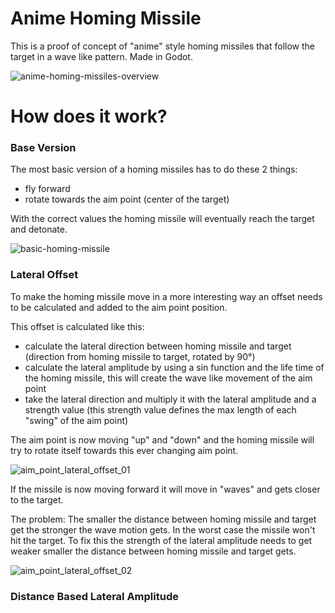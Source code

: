 # Anime Homing Missile
This is a proof of concept of "anime" style homing missiles that follow the target in a wave like pattern. Made in Godot.

![anime-homing-missiles-overview](https://github.com/MarcusMakesGames/anime-homing-missile/assets/133889324/d27539f0-e9a7-435f-951d-aafece9f97ea)

# How does it work?
### Base Version
The most basic version of a homing missiles has to do these 2 things:

- fly forward
- rotate towards the aim point (center of the target)

With the correct values the homing missile will eventually reach the target and detonate.
 
![basic-homing-missile](https://github.com/MarcusMakesGames/anime-homing-missile/assets/133889324/39d9c5ce-6624-4408-8501-572de1f1bb00)

### Lateral Offset
To make the homing missile move in a more interesting way an offset needs to be calculated and added to the aim point position.

This offset is calculated like this:

- calculate the lateral direction between homing missile and target (direction from homing missile to target, rotated by 90°)
- calculate the lateral amplitude by using a sin function and the life time of the homing missile, this will create the wave like movement of the aim point
- take the lateral direction and multiply it with the lateral amplitude and a strength value (this strength value defines the max length of each "swing" of the aim point)

The aim point is now moving "up" and "down" and the homing missile will try to rotate itself towards this ever changing aim point.

![aim_point_lateral_offset_01](https://github.com/MarcusMakesGames/anime-homing-missile/assets/133889324/f0037432-ed82-4e06-be82-acea64f39061)

If the missile is now moving forward it will move in "waves" and gets closer to the target.

The problem: The smaller the distance between homing missile and target get the stronger the wave motion gets.
In the worst case the missile won't hit the target.
To fix this the strength of the lateral amplitude needs to get weaker smaller the distance between homing missile and target gets.

![aim_point_lateral_offset_02](https://github.com/MarcusMakesGames/anime-homing-missile/assets/133889324/514bb08f-1c7c-4fe8-b8ce-bbd1faafd39a)

### Distance Based Lateral Amplitude

